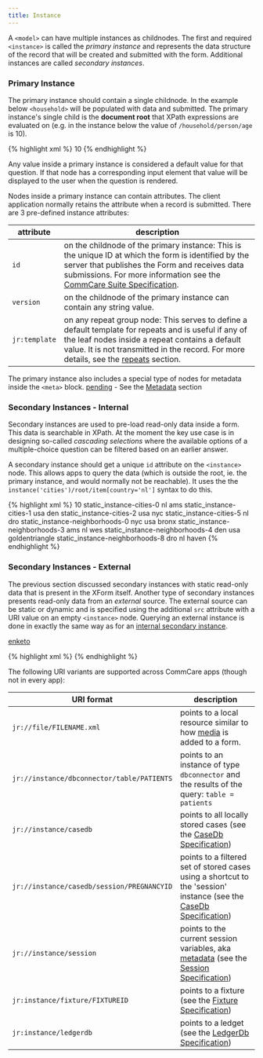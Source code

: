 ```yaml
---
title: Instance
---
```


A `<model>` can have multiple instances as childnodes. The first and required `<instance>` is called the _primary instance_ and represents the data structure of the record that will be created and submitted with the form. Additional instances are called _secondary instances_.

### Primary Instance 

The primary instance should contain a single childnode. In the example below `<household>` will be populated with data and submitted. The primary instance's single child is the **document root** that XPath expressions are evaluated on (e.g. in the instance below the value of `/household/person/age` is 10).

{% highlight xml %}
<instance>
    <household id="mysurvey" version="2014083101">
        <person>
            <firstname/>
            <lastname/>
            <age>10</age>
        </person>
        <meta>
          <instanceID/>
        </meta>
    </household>
</instance>
{% endhighlight %}

Any value inside a primary instance is considered a default value for that question. If that node has a corresponding input element that value will be displayed to the user when the question is rendered.

Nodes inside a primary instance can contain attributes. The client application normally retains the attribute when a record is submitted. There are 3 pre-defined instance attributes:

| attribute     | description
|---------------|------------
| `id`          | on the childnode of the primary instance: This is the unique ID at which the form is identified by the server that publishes the Form and receives data submissions. For more information see the [CommCare Suite Specification](https://bitbucket.org/commcare/commcare/wiki/Suite20). 
| `version`     | on the childnode of the primary instance can contain any string value.
| `jr:template` | on any repeat group node: This serves to define a default template for repeats and is useful if any of the leaf nodes inside a repeat contains a default value. It is not transmitted in the record. For more details, see the [repeats](#repeats) section.

The primary instance also includes a special type of nodes for metadata inside the `<meta>` block. [pending]() - See the [Metadata](#preloaders---metadata) section


### Secondary Instances - Internal

Secondary instances are used to pre-load read-only data inside a form. This data is searchable in XPath. At the moment the key use case is in designing so-called _cascading selections_ where the available options of a multiple-choice question can be filtered based on an earlier answer.

A secondary instance should get a unique `id` attribute on the `<instance>` node. This allows apps to query the data (which is outside the root, ie. the primary instance, and would normally not be reachable). It uses the the `instance('cities')/root/item[country='nl']` syntax to do this.

{% highlight xml %}
<instance>
    <household id="mysurvey" version="2014083101">
        <person>
            <firstname/>
            <lastname/>
            <age>10</age>
        </person>
        <meta>
          <instanceID/>
        </meta>
    </household>
</instance>
<instance id="cities">
    <root>
        <item>
            <itextId>static_instance-cities-0</itextId>
            <country>nl</country>
            <name>ams</name>
        </item>
        <item>
            <itextId>static_instance-cities-1</itextId>
            <country>usa</country>
            <name>den</name>
      </item>
      <item>
            <itextId>static_instance-cities-2</itextId>
            <country>usa</country>
            <name>nyc</name>
      </item>
      <item>
        <itextId>static_instance-cities-5</itextId>
        <country>nl</country>
        <name>dro</name>
      </item>
    </root>
</instance>
<instance id="neighborhoods">
    <root>
        <item>
            <itextId>static_instance-neighborhoods-0</itextId>
            <city>nyc</city>
            <country>usa</country>
            <name>bronx</name>
        </item>
        <item>
            <itextId>static_instance-neighborhoods-3</itextId>
            <city>ams</city>
            <country>nl</country>
            <name>wes</name>
        </item>
        <item>
            <itextId>static_instance-neighborhoods-4</itextId>
            <city>den</city>
            <country>usa</country>
            <name>goldentriangle</name>
        </item>
        <item>
            <itextId>static_instance-neighborhoods-8</itextId>
            <city>dro</city>
            <country>nl</country>
            <name>haven</name>
        </item>
    </root>
</instance>
{% endhighlight %}


### Secondary Instances - External

The previous section discussed secondary instances with static read-only data that is present in the XForm itself. Another type of secondary instances presents read-only data from an _external_ source. The external source can be static or dynamic and is specified using the additional `src` attribute with a URI value on an empty `<instance>` node. Querying an external instance is done in exactly the same way as for an [internal secondary instance](#secondary-instances---internal).

[enketo](# "None of these are supported in Enketo (but some support, close to jr://file instances, is planned for December 2014).")

{% highlight xml %}
<instance id="towns" src="jr://file/towns.xml"/>
{% endhighlight %}

The following URI variants are supported across CommCare apps (though not in every app):

| URI format                     | description 
|--------------------------------------------|----------------
| `jr://file/FILENAME.xml`                   | points to a local resource similar to how [media](#media) is added to a form. 
| `jr://instance/dbconnector/table/PATIENTS` | points to an instance of type `dbconnector` and the results of the query: `table = patients`
| `jr://instance/casedb`                     | points to all locally stored cases (see the [CaseDb Specification](https://github.com/dimagi/commcare/wiki/casedb))
| `jr://instance/casedb/session/PREGNANCYID` | points to a filtered set of stored cases using a shortcut to the 'session' instance (see the [CaseDb Specification](https://github.com/dimagi/commcare/wiki/casedb))
| `jr://instance/session`                    | points to the current session variables, aka [metadata](#metadata) (see the [Session Specification](https://github.com/dimagi/commcare/wiki/commcaresession))
| `jr:instance/fixture/FIXTUREID`            | points to a fixture (see the [Fixture Specification](https://github.com/dimagi/commcare/wiki/fixtures))
| `jr:instance/ledgerdb`            | points to a ledget (see the [LedgerDb Specification](https://github.com/dimagi/commcare/wiki/ledgerdb))
